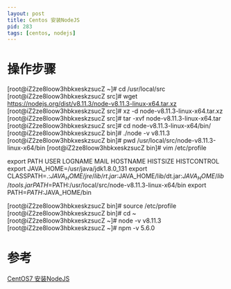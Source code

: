 ```yaml
---
layout: post
title: Centos 安装NodeJS
pid: 283
tags: [centos, nodejs]
---
```


# 操作步骤

[root@iZ2ze8loow3hbkxeskzsucZ ~]# cd /usr/local/src
[root@iZ2ze8loow3hbkxeskzsucZ src]# wget https://nodejs.org/dist/v8.11.3/node-v8.11.3-linux-x64.tar.xz
[root@iZ2ze8loow3hbkxeskzsucZ src]# xz -d node-v8.11.3-linux-x64.tar.xz 
[root@iZ2ze8loow3hbkxeskzsucZ src]# tar -xvf node-v8.11.3-linux-x64.tar 
[root@iZ2ze8loow3hbkxeskzsucZ src]# cd node-v8.11.3-linux-x64/bin/
[root@iZ2ze8loow3hbkxeskzsucZ bin]# ./node -v
v8.11.3
[root@iZ2ze8loow3hbkxeskzsucZ bin]# pwd
/usr/local/src/node-v8.11.3-linux-x64/bin
[root@iZ2ze8loow3hbkxeskzsucZ bin]# vim /etc/profile

export PATH USER LOGNAME MAIL HOSTNAME HISTSIZE HISTCONTROL
export JAVA_HOME=/usr/java/jdk1.8.0_131
export CLASSPATH=.:$JAVA_HOME/jre/lib/rt.jar:$JAVA_HOME/lib/dt.jar:$JAVA_HOME/lib/tools.jar
PATH=$PATH:/usr/local/src/node-v8.11.3-linux-x64/bin
export PATH=$PATH:$JAVA_HOME/bin

[root@iZ2ze8loow3hbkxeskzsucZ bin]# source /etc/profile
[root@iZ2ze8loow3hbkxeskzsucZ bin]# cd ~
[root@iZ2ze8loow3hbkxeskzsucZ ~]# node -v
v8.11.3
[root@iZ2ze8loow3hbkxeskzsucZ ~]# npm -v
5.6.0


# 参考
[CentOS7 安装NodeJS](https://www.cnblogs.com/vessel/p/7903626.html)
